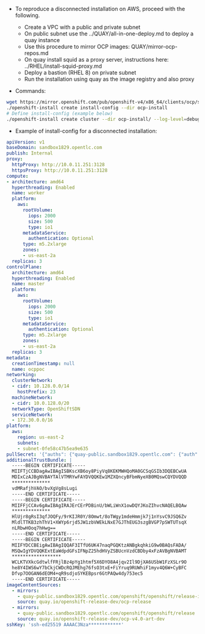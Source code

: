 
* To reproduce a disconnected installation on AWS, proceed with the following.
  * Create a VPC with a public and private subnet
  * On public subnet use the ../QUAY/all-in-one-deploy.md to deploy a quay instance
  * Use this procedure to mirror OCP images: QUAY/mirror-ocp-repos.md
  * On quay install squid as a proxy server, instructions here: ../RHEL/install-squid-proxy.md
  * Deploy a bastion (RHEL 8) on private subnet
  * Run the installation using quay as the image registry and also proxy

* Commands:

```bash
wget https://mirror.openshift.com/pub/openshift-v4/x86_64/clients/ocp/stable/openshift-install-linux.tar.gz
./openshift-install create install-config --dir ocp-install
# Define install-config (example below)
./openshift-install create cluster --dir ocp-install/ --log-level=debug
```

* Example of install-config for a disconnected installation:

```yaml
apiVersion: v1
baseDomain: sandbox1829.opentlc.com
publish: Internal
proxy:
  httpProxy: http://10.0.11.251:3128
  httpsProxy: http://10.0.11.251:3128
compute:
- architecture: amd64
  hyperthreading: Enabled
  name: worker
  platform:
    aws:
      rootVolume:
        iops: 2000
        size: 500
        type: io1 
      metadataService:
        authentication: Optional 
      type: m5.2xlarge
      zones:
      - us-east-2a
  replicas: 3
controlPlane:
  architecture: amd64
  hyperthreading: Enabled
  name: master
  platform: 
    aws:
      rootVolume:
        iops: 2000
        size: 500
        type: io1
      metadataService:
        authentication: Optional
      type: m5.2xlarge
      zones:
      - us-east-2a
  replicas: 3
metadata:
  creationTimestamp: null
  name: ocppoc
networking:
  clusterNetwork:
  - cidr: 10.128.0.0/14
    hostPrefix: 23
  machineNetwork:
  - cidr: 10.0.128.0/20
  networkType: OpenShiftSDN
  serviceNetwork:
  - 172.30.0.0/16
platform:
  aws:
    region: us-east-2
    subnets:
    - subnet-0fe58c47b5ea9e635
pullSecret: '{"auths": {"quay-public.sandbox1829.opentlc.com": {"auth": "***********************"}}}'
additionalTrustBundle: |
  -----BEGIN CERTIFICATE-----
  MIIFTjCCBDagAwIBAgISBKscXB6oy8PiyVq8KEKMWHQoMA0GCSqGSIb3DQEBCwUA
  MDIxCzAJBgNVBAYTAlVTMRYwFAYDVQQKEw1MZXQncyBFbmNyeXB0MQswCQYDVQQD
  **************
  vdMRafjhVAO/bvXgVg8sLugi
  -----END CERTIFICATE-----
  -----BEGIN CERTIFICATE-----
  MIIFFjCCAv6gAwIBAgIRAJErCErPDBinU/bWLiWnX1owDQYJKoZIhvcNAQELBQAw
  **************
  HlUjr8gRsI3qfJOQFy/9rKIJR0Y/8Omwt/8oTWgy1mdeHmmjk7j1nYsvC9JSQ6Zv
  MldlTTKB3zhThV1+XWYp6rjd5JW1zbVWEkLNxE7GJThEUG3szgBVGP7pSWTUTsqX
  nLRbwHOoq7hHwg==
  -----END CERTIFICATE-----
  -----BEGIN CERTIFICATE-----
  MIIFYDCCBEigAwIBAgIQQAF3ITfU6UK47naqPGQKtzANBgkqhkiG9w0BAQsFADA/
  MSQwIgYDVQQKExtEaWdpdGFsIFNpZ25hdHVyZSBUcnVzdCBDby4xFzAVBgNVBAMT
  ******************
  WCLKTVXkcGdtwlfFRjlBz4pYg1htmf5X6DYO8A4jqv2Il9DjXA6USbW1FzXSLr9O
  he8Y4IWS6wY7bCkjCWDcRQJMEhg76fsO3txE+FiYruq9RUWhiF1myv4Q6W+CyBFC
  Dfvp7OOGAN6dEOM4+qR9sdjoSYKEBpsr6GtPAQw4dy753ec5
  -----END CERTIFICATE-----
imageContentSources:
  - mirrors:
    - quay-public.sandbox1829.opentlc.com/openshift/openshift/release-images
    source: quay.io/openshift-release-dev/ocp-release
  - mirrors:
    - quay-public.sandbox1829.opentlc.com/openshift/openshift/release
    source: quay.io/openshift-release-dev/ocp-v4.0-art-dev
sshKey: 'ssh-ed25519 AAAAC3Nza************' 
```
